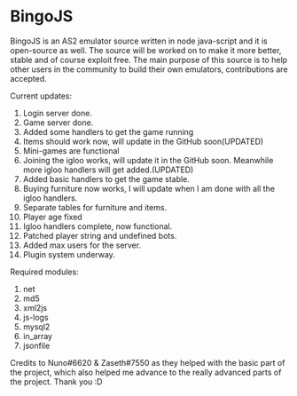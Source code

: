 # BingoJS

BingoJS is an AS2 emulator source written in node java-script and it is open-source as well. The source will be worked on to make it more better, stable and of course exploit free. The main purpose of this source is to help other users in the community to build their own emulators, contributions are accepted.

Current updates:

1. Login server done.
2. Game server done.
3. Added some handlers to get the game running
4. Items should work now, will update in the GitHub soon(UPDATED)
5. Mini-games are functional
6. Joining the igloo works, will update it in the GitHub soon. Meanwhile more igloo handlers will get added.(UPDATED)
7. Added basic handlers to get the game stable.
8. Buying furniture now works, I will update when I am done with all the igloo handlers.
9. Separate tables for furniture and items.
10. Player age fixed
11. Igloo handlers complete, now functional.
12. Patched player string and undefined bots.
13. Added max users for the server.
14. Plugin system underway.

Required modules:

1. net
2. md5
3. xml2js
4. js-logs
5. mysql2
6. in_array
7. jsonfile

Credits to Nuno#6620 & Zaseth#7550 as they helped with the basic part of the project, which also helped me advance to the really advanced parts of the project. Thank you :D
